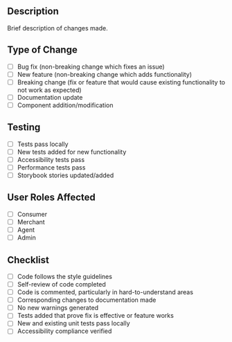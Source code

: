 
## Description
Brief description of changes made.

## Type of Change
- [ ] Bug fix (non-breaking change which fixes an issue)
- [ ] New feature (non-breaking change which adds functionality)
- [ ] Breaking change (fix or feature that would cause existing functionality to not work as expected)
- [ ] Documentation update
- [ ] Component addition/modification

## Testing
- [ ] Tests pass locally
- [ ] New tests added for new functionality
- [ ] Accessibility tests pass
- [ ] Performance tests pass
- [ ] Storybook stories updated/added

## User Roles Affected
- [ ] Consumer
- [ ] Merchant
- [ ] Agent
- [ ] Admin

## Checklist
- [ ] Code follows the style guidelines
- [ ] Self-review of code completed
- [ ] Code is commented, particularly in hard-to-understand areas
- [ ] Corresponding changes to documentation made
- [ ] No new warnings generated
- [ ] Tests added that prove fix is effective or feature works
- [ ] New and existing unit tests pass locally
- [ ] Accessibility compliance verified
